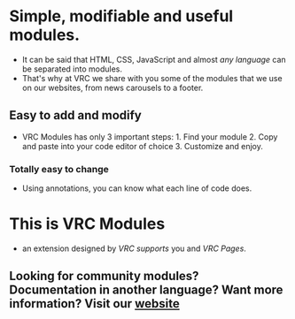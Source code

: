 # Simple, modifiable and useful modules.
- It can be said that HTML, CSS, JavaScript and almost *any language* can be separated into modules.
- That's why at VRC we share with you some of the modules that we use on our websites, from news carousels to a footer.
## Easy to add and modify
- VRC Modules has only 3 important steps: 1. Find your module 2. Copy and paste into your code editor of choice 3. Customize and enjoy.
### Totally easy to change
- Using annotations, you can know what each line of code does.

# This is VRC Modules
- an extension designed by *VRC supports* you and *VRC Pages*.

## Looking for community modules? Documentation in another language? Want more information? Visit our [website](modules.vrcco.vercel.app)
